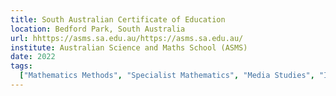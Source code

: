 ```yaml
---
title: South Australian Certificate of Education
location: Bedford Park, South Australia
url: hhttps://asms.sa.edu.au/https://asms.sa.edu.au/
institute: Australian Science and Maths School (ASMS)
date: 2022
tags:
  ["Mathematics Methods", "Specialist Mathematics", "Media Studies", "Industrial Design"]
---
```

